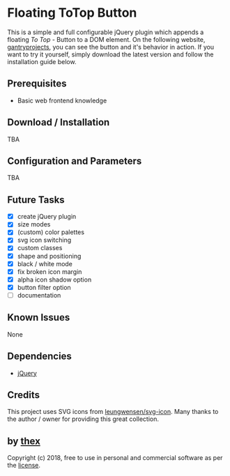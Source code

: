 # Floating ToTop Button
This is a simple and full configurable jQuery plugin which appends a floating *To Top* - Button to a DOM element. On the following website, [gantryprojects](https://gantryprojects.com), you can see the button and it's behavior in action. If you want to try it yourself, simply download the latest version and follow the installation guide below.

## Prerequisites
* Basic web frontend knowledge

## Download / Installation
TBA

## Configuration and Parameters
TBA

## Future Tasks
- [x] create jQuery plugin
- [x] size modes
- [x] (custom) color palettes
- [x] svg icon switching
- [x] custom classes
- [x] shape and positioning
- [x] black / white mode
- [x] fix broken icon margin
- [x] alpha icon shadow option
- [x] button filter option
- [ ] documentation

## Known Issues
None

## Dependencies
* [jQuery](https://jquery.com/)

## Credits
This project uses SVG icons from [leungwensen/svg-icon](https://github.com/leungwensen/svg-icon). Many thanks to the author / owner for providing this great collection.

## by [thex](https://github.com/thexmanxyz)
Copyright (c) 2018, free to use in personal and commercial software as per the [license](/LICENSE.md).
